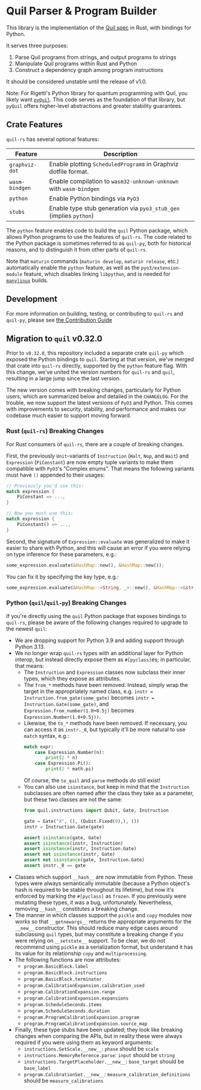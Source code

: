 # Quil Parser & Program Builder

This library is the implementation of the [Quil spec][quil-spec] in Rust, with bindings for Python.

It serves three purposes:

1. Parse Quil programs from strings, and output programs to strings
2. Manipulate Quil programs within Rust and Python
3. Construct a dependency graph among program instructions

It should be considered unstable until the release of v1.0.

Note: For Rigetti's Python library for quantum programming with Quil, you likely want [`pyQuil`][].
This code serves as the foundation of that library,
but `pyQuil` offers higher-level abstractions and greater stability guarantees.

[quil-spec]: https://github.com/quil-lang/quil
[`pyQuil`]: https://github.com/rigetti/pyquil

## Crate Features

`quil-rs` has several optional features:

| Feature            | Description                                                           |
|--------------------|-----------------------------------------------------------------------|
| `graphviz-dot`     | Enable plotting `ScheduledProgram`s in Graphviz dotfile format.       |
| `wasm-bindgen`     | Enable compilation to `wasm32-unknown-unknown` with `wasm-bindgen`    |
| `python`           | Enable Python bindings via `PyO3`                                     |
| `stubs`            | Enable type stub generation via `pyo3_stub_gen` (implies `python`)    |

The `python` feature enables code to build the `quil` Python package,
which allows Python programs to use the features of `quil-rs`.
The code related to the Python package is sometimes referred to as `quil-py`,
both for historical reasons, and to distinguish it from other parts of `quil-rs`.

Note that `maturin` commands (`maturin develop`, `maturin release`, etc.)
automatically enable the `python` feature, as well as the `pyo3/extension-module` feature,
which disables linking `libpython`, and is needed for [`manylinux`][extmod] builds.

[extmod]: https://pyo3.rs/v0.25.1/building-and-distribution.html#the-extension-module-feature

## Development

For more information on building, testing, or contributing to `quil-rs` and `quil-py`,
please see [the Contribution Guide][contributing.md]

[contributing.md]: https://github.com/rigetti/quil-rs/blob/main/CONTRIBUTING.md

## Migration to `quil` v0.32.0

Prior to `v0.32.0`, this repository included a separate crate `quil-py`
which exposed the Python bindings to `quil`.
Starting at that version, we've merged that crate into `quil-rs` directly,
supported by the `python` feature flag.
With this change, we've united the version numbers for `quil-rs` and `quil`,
resulting in a large jump since the last version.

The new version comes with breaking changes, particularly for Python users,
which are summarized below and detailed in the `CHANGELOG`.
For the trouble, we now support the latest versions of `PyO3` and Python.
This comes with improvements to security, stability, and performance
and makes our codebase much easier to support moving forward.

### Rust (`quil-rs`) Breaking Changes

For Rust consumers of `quil-rs`, there are a couple of breaking changes.

First, the previously `Unit`-variants of
`Instruction` (`Halt`, `Nop`, and `Wait`) and `Expression` (`PiConstant`)
are now empty tuple variants to make them compatible with `PyO3`'s "Complex enums".
That means the following variants must have `()` appended to their usages:

```rust
// Previously you'd use this:
match expression {
    PiConstant => ...,
}

// Now you must use this:
match expression {
    PiConstant() => ...,
}
```

Second, the signature of `Expression::evaluate`
was generalized to make it easier to share with Python,
and this will cause an error if you were relying on type inference for these parameters, e.g.:

```rust
some_expression.evaluate(&HashMap::new(), &HashMap::new());
```

You can fix it by specifying the key type, e.g.:

```rust
some_expression.evaluate(&HashMap::<String, _>::new(), &HashMap::<&str, _>::new());
```

### Python (`quil`/`quil-py`) Breaking Changes

If you're directly using the `quil` Python package that exposes bindings to `quil-rs`,
please be aware of the following changes required to upgrade to the newest `quil`:

- We are dropping support for Python 3.9 and adding support through Python 3.13.
- We no longer wrap `quil-rs` types with an additional layer for Python interop,
    but instead directly expose them as `#[pyclass]`es; in particular, that means:
    - The `Instruction` and `Expression` classes now subclass their inner types,
        which they expose as attributes.
    - The `from_*` methods have been removed.
        Instead, simply wrap the target in the appropriately named class,
        e.g. `instr = Instruction.from_gate(some_gate)`
        becomes `instr = Instruction.Gate(some_gate)`,
        and `Expression.from_number(1.0+0.5j)`
        becomes `Expression.Number(1.0+0.5j))`.
    - Likewise, the `to_*` methods have been removed.
        If necessary, you can access it as `instr._0`,
        but typically it'll be more natural to use `match` syntax, e.g.:
        ```python
        match expr:
            case Expression.Number(n):
                print(2 * n)
            case Expression.Pi():
                print(2 * math.pi)
        ```
        Of course, the `to_quil` and `parse` methods _do_ still exist!
    - You can also use `isinstance`, but keep in mind that the `Instruction` subclasses
        are often named after the class they take as a parameter,
        but these two classes are not the same:
        ```python
        from quil.instructions import Qubit, Gate, Instruction

        gate = Gate("X", (), (Qubit.Fixed(0),), ())
        instr = Instruction.Gate(gate)

        assert isinstance(gate, Gate)
        assert isinstance(instr, Instruction)
        assert isinstance(instr, Instruction.Gate)
        assert not isinstance(instr, Gate)
        assert not isinstance(gate, Instruction.Gate)
        assert instr._0 == gate
        ```
- Classes which support `__hash__` are now immutable from Python.
    These types were always semantically immutable
    (because a Python object's hash is required to be stable throughout its lifetime),
    but now it's enforced by marking the `#[pyclass]` as `frozen`.
    If you previously were mutating these types, it was a bug, unfortunately.
    Nevertheless, removing `__hash__` constitutes a breaking change.
- The manner in which classes support the `pickle` and `copy` modules now works 
    so that `__getnewargs__` returns the appropriate arguments for the `__new__` constructor.
    This should reduce many edge cases around subclassing `quil` types,
    but may constitute a breaking change if you were relying on `__setstate__` support.
    To be clear, we do not recommend using `pickle` as a serialization format,
    but understand it has its value for its relationship `copy` and `multiprocessing`.
- The following functions are now attributes:
    - `program.BasicBlock.label`
    - `program.BasicBlock.instructions`
    - `program.BasicBlock.terminator`
    - `program.CalibrationExpansion.calibration_used`
    - `program.CalibrationExpansion.range`
    - `program.CalibrationExpansion.expansions`
    - `program.ScheduleSeconds.items`
    - `program.ScheduleSeconds.duration`
    - `program.ProgramCalibrationExpansion.program`
    - `program.ProgramCalibrationExpansion.source_map`
- Finally, these type stubs have been updated;
    they look like breaking changes when comparing the APIs,
    but in reality these were always required if you were using them as keyword arguments:
    - `instructions.SetScale.__new__`: `phase` should be `scale`
    - `instructions.MemoryReference.parse`: `input` should be `string`
    - `instructions.TargetPlaceholder.__new__`: `base_target` should be `base_label`
    - `program.CalibrationSet.__new__`: `measure_calibration_definitions` should be `measure_calibrations`

